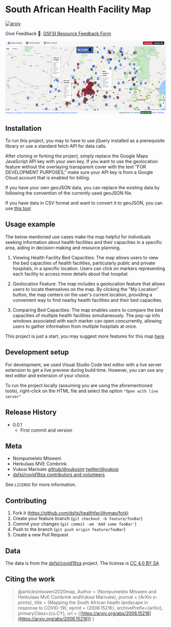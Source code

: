 # South African Health Facility Map
[![arxiv](https://img.shields.io/badge/cs.CY-arXiv%3A2006.15216-B31B1B.svg)](https://arxiv.org/abs/2006.15216)

Give Feedback 📑: [DSFSI Resource Feedback Form](https://docs.google.com/forms/d/e/1FAIpQLSf7S36dyAUPx2egmXbFpnTBuzoRulhL5Elu-N1eoMhaO7v10w/formResponse)

![](images/updatedmap.png)

## Installation

To run this project, you may to have to use jQuery installed as a prerequisite library or use a standard fetch API for data calls. 

After cloning or forking the project, simply replace the Google Maps JavaScript API key with your own key. If you want to use the geolocation feature without the overlaying transparent cover with the text "FOR DEVELOPMENT PURPOSES," make sure your API key is from a Google Cloud account that is enabled for billing.

If you have your own geoJSON data, you can replace the existing data by following the convention of the currently used geoJSON file.

If you have data in CSV format and want to convert it to geoJSON, you can use [this tool](https://www.convertcsv.com/csv-to-geojson.htm)  

## Usage example

The below mentioned use cases make the map helpful for individuals seeking information about health facilities and their capacities in a specific area, aiding in decision-making and resource planning.

1. Viewing Health Facility Bed Capacities: The map allows users to view the bed capacities of health facilities, particularly public and private hospitals, in a specific location. Users can click on markers representing each facility to access more details about that hospital. 

2. Geolocation Feature: The map includes a geolocation feature that allows users to locate themselves on the map. By clicking the "My Location" button, the map centers on the user's current location, providing a convenient way to find nearby health facilities and their bed capacities.

3. Comparing Bed Capacities: The map enables users to compare the bed capacities of multiple health facilities simultaneously. The pop-up info windows associated with each marker can open concurrently, allowing users to gather information from multiple hospitals at once.

This project is just a start, you may suggest more features for this map [here](https://docs.google.com/forms/d/e/1FAIpQLSeMm5zm-syGnw-l06QV2q6caFtNldS3nBsAoIPzs3G2e4-ncg/viewform)


## Development setup

For development, we used Visual Studio Code text editor with a live server extension to get a live preview during build time. However, you can use any text editor and extension of your choice.

To run the project locally (assuming you are using the aforementioned tools), right-click on the HTML file and select the option `"Open with live server" `

## Release History

* 0.0.1
    * First commit and version

## Meta

- Nompumelelo Mtsweni
- Herkulaas MVE Combrink
- Vukosi Marivate [github/@vukosim](https://github.com/vukosim) [twitter/@vukosi](https://twitter.com/vukosi)
- [dsfsi/covid19za contributors and volunteers](https://github.com/dsfsi/covid19za)

See ``LICENSE`` for more information.

## Contributing

1. Fork it (<https://github.com/dsfsi/healthfacilitymap/fork>)
2. Create your feature branch (`git checkout -b feature/fooBar`)
3. Commit your changes (`git commit -am 'Add some fooBar'`)
4. Push to the branch (`git push origin feature/fooBar`)
5. Create a new Pull Request

## Data
The data is from the [dsfsi/covid19za](https://github.com/dsfsi/covid19za) project. The license is [CC 4.0 BY SA](https://github.com/dsfsi/covid19za/blob/master/data/LICENSE.md)

## Citing the work

>@article{mtsweni2020map,
	Author = {Nompumelelo Mtsweni and Herkulaas MvE Combrink andVukosi Marivate},
	journal = {ArXiv e-prints},
	title = {Mapping the South African health landscape in response to COVID-19},
   eprint = {2006.15216},
   archivePrefix={arXiv}, 
   primaryClass={cs.CY}, 
   url = {[https://arxiv.org/abs/2006.15216](https://arxiv.org/abs/2006.15216)}
}



